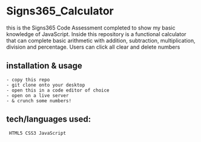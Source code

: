 # Signs365_Calculator
this is the Signs365 Code Assessment completed to show my basic knowledge of JavaScript. Inside this repository is a functional calculator that can complete basic arithmetic with addition, subtraction, multiplication, division and percentage. Users can click all clear and delete numbers

## installation & usage
    - copy this repo
    - git clone onto your desktop
    - open this in a code editor of choice
    - open on a live server
    - & crunch some numbers!

## tech/languages used: 
` HTML5 CSS3 JavaScript`